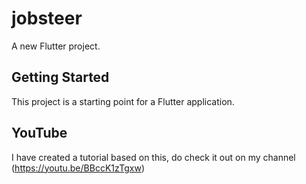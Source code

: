 # jobsteer

A new Flutter project.

## Getting Started

This project is a starting point for a Flutter application.

## YouTube
I have created a tutorial based on this, do check it out on my channel (https://youtu.be/BBccK1zTgxw) 

